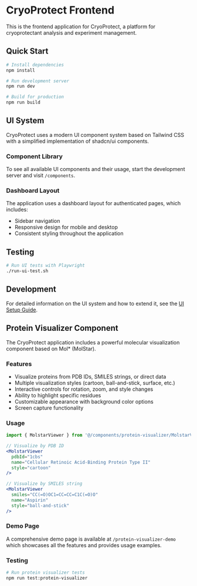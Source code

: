 # CryoProtect Frontend

This is the frontend application for CryoProtect, a platform for cryoprotectant analysis and experiment management.

## Quick Start

```bash
# Install dependencies
npm install

# Run development server
npm run dev

# Build for production
npm run build
```

## UI System

CryoProtect uses a modern UI component system based on Tailwind CSS with a simplified implementation of shadcn/ui components.

### Component Library

To see all available UI components and their usage, start the development server and visit `/components`.

### Dashboard Layout

The application uses a dashboard layout for authenticated pages, which includes:

- Sidebar navigation
- Responsive design for mobile and desktop
- Consistent styling throughout the application

## Testing

```bash
# Run UI tests with Playwright
./run-ui-test.sh
```

## Development

For detailed information on the UI system and how to extend it, see the [UI Setup Guide](./UI_SETUP_GUIDE.md).

## Protein Visualizer Component

The CryoProtect application includes a powerful molecular visualization component based on Mol* (MolStar).

### Features

- Visualize proteins from PDB IDs, SMILES strings, or direct data
- Multiple visualization styles (cartoon, ball-and-stick, surface, etc.)
- Interactive controls for rotation, zoom, and style changes
- Ability to highlight specific residues
- Customizable appearance with background color options
- Screen capture functionality

### Usage

```jsx
import { MolstarViewer } from '@/components/protein-visualizer/MolstarViewer';

// Visualize by PDB ID
<MolstarViewer 
  pdbId="1cbs" 
  name="Cellular Retinoic Acid-Binding Protein Type II" 
  style="cartoon" 
/>

// Visualize by SMILES string
<MolstarViewer 
  smiles="CC(=O)OC1=CC=CC=C1C(=O)O" 
  name="Aspirin" 
  style="ball-and-stick" 
/>
```

### Demo Page

A comprehensive demo page is available at `/protein-visualizer-demo` which showcases all the features and provides usage examples.

### Testing

```bash
# Run protein visualizer tests
npm run test:protein-visualizer
```